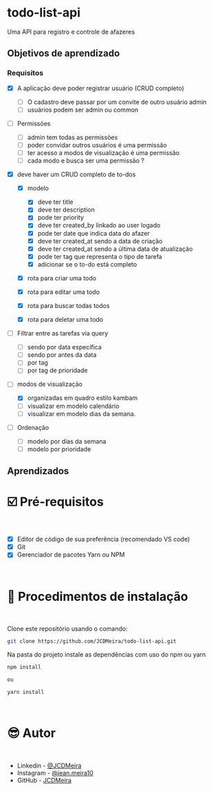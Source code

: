 # todo-list-api

Uma API para registro e controle de afazeres

## Objetivos de aprendizado

### Requisitos

- [x] A aplicação deve poder registrar usuário (CRUD completo)

  - [ ] O cadastro deve passar por um convite de outro usuário admin
  - [ ] usuários podem ser admin ou common

- [ ] Permissões

  - [ ] admin tem todas as permissões
  - [ ] poder convidar outros usuários é uma permissão
  - [ ] ter acesso a modos de visualização é uma permissão
  - [ ] cada modo e busca ser uma permissão ?

- [x] deve haver um CRUD completo de to-dos

  - [x] modelo

    - [x] deve ter title
    - [x] deve ter description
    - [x] pode ter priority
    - [x] deve ter created_by linkado ao user logado
    - [x] pode ter date que indica data do afazer
    - [x] deve ter created_at sendo a data de criação
    - [x] deve ter created_at sendo a última data de atualização
    - [x] pode ter tag que representa o tipo de tarefa
    - [x] adicionar se o to-do está completo

  - [x] rota para criar uma todo
  - [x] rota para editar uma todo
  - [x] rota para buscar todas todos
  - [x] rota para deletar uma todo

- [ ] Filtrar entre as tarefas via query

  - [ ] sendo por data específica
  - [ ] sendo por antes da data
  - [ ] por tag
  - [ ] por tag de prioridade

- [ ] modos de visualização

  - [x] organizadas em quadro estilo kambam
  - [ ] visualizar em modelo calendário
  - [ ] visualizar em modelo dias da semana.

- [ ] Ordenação

  - [ ] modelo por dias da semana
  - [ ] modelo por prioridade

## Aprendizados <a name="id04"></a>

# ☑️ Pré-requisitos <a name="id05"></a>

<br />

- [x] Editor de código de sua preferência (recomendado VS code)
- [x] Git
- [x] Gerenciador de pacotes Yarn ou NPM

<br />

# 📝 Procedimentos de instalação <a name="id06"></a>

<br />

Clone este repositório usando o comando:

```bash
git clone https://github.com/JCDMeira/todo-list-api.git
```

Na pasta do projeto instale as dependências com uso do npm ou yarn

```bash
npm install

ou

yarn install
```

<br />

# :sunglasses: Autor <a name="id07"></a>

<br />

- Linkedin - [@JCDMeira](https://www.linkedin.com/in/jeanmeira/)
- Instagram - [@jean.meira10](https://www.instagram.com/jean.meira10/)
- GitHub - [JCDMeira](https://github.com/JCDMeira)
